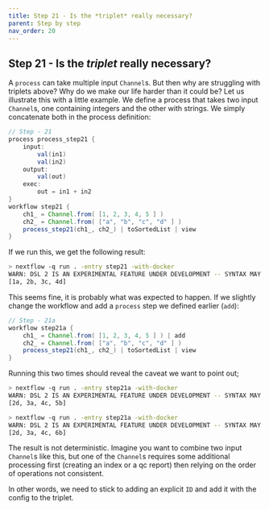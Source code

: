 ```yaml
---
title: Step 21 - Is the *triplet* really necessary?
parent: Step by step
nav_order: 20
---
```


## Step 21 - Is the *triplet* really necessary?

A `process` can take multiple input `Channel`s. But then why are
struggling with triplets above? Why do we make our life harder than it
could be? Let us illustrate this with a little example. We define a
process that takes two input `Channel`s, one containing integers and the
other with strings. We simply concatenate both in the process
definition:

``` groovy
// Step - 21
process process_step21 {
    input:
        val(in1)
        val(in2)
    output:
        val(out)
    exec:
        out = in1 + in2
}
workflow step21 {
    ch1_ = Channel.from( [1, 2, 3, 4, 5 ] )
    ch2_ = Channel.from( ["a", "b", "c", "d" ] )
    process_step21(ch1_, ch2_) | toSortedList | view
}
```

If we run this, we get the following result:

``` sh
> nextflow -q run . -entry step21 -with-docker
WARN: DSL 2 IS AN EXPERIMENTAL FEATURE UNDER DEVELOPMENT -- SYNTAX MAY CHANGE IN FUTURE RELEASE
[1a, 2b, 3c, 4d]
```

This seems fine, it is probably what was expected to happen. If we
slightly change the workflow and add a `process` step we defined earlier
(`add`):

``` groovy
// Step - 21a
workflow step21a {
    ch1_ = Channel.from( [1, 2, 3, 4, 5 ] ) | add
    ch2_ = Channel.from( ["a", "b", "c", "d" ] )
    process_step21(ch1_, ch2_) | toSortedList | view
}
```

Running this two times should reveal the caveat we want to point out;

``` sh
> nextflow -q run . -entry step21a -with-docker
WARN: DSL 2 IS AN EXPERIMENTAL FEATURE UNDER DEVELOPMENT -- SYNTAX MAY CHANGE IN FUTURE RELEASE
[2d, 3a, 4c, 5b]
```

``` sh
> nextflow -q run . -entry step21a -with-docker
WARN: DSL 2 IS AN EXPERIMENTAL FEATURE UNDER DEVELOPMENT -- SYNTAX MAY CHANGE IN FUTURE RELEASE
[2d, 3a, 4c, 6b]
```

The result is not deterministic. Imagine you want to combine two input
`Channel`s like this, but one of the `Channel`s requires some additional
processing first (creating an index or a qc report) then relying on the
order of operations not consistent.

In other words, we need to stick to adding an explicit `ID` and add it
with the config to the triplet.

